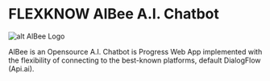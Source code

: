 # FLEXKNOW AlBee A.I. Chatbot

![alt AlBee Logo](https://github.com/FLEXKNOW/AlBeeChatBot/blob/master/public/images/albee64.png?raw=true "Logo AlBee Chatbot App")

AlBee is an Opensource A.I. Chatbot is Progress Web App implemented with the flexibility of connecting to the best-known platforms, default DialogFlow (Api.ai).
